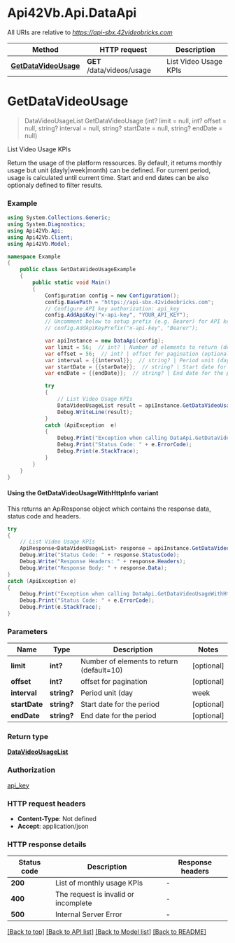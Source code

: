 # Api42Vb.Api.DataApi

All URIs are relative to *https://api-sbx.42videobricks.com*

| Method | HTTP request | Description |
|--------|--------------|-------------|
| [**GetDataVideoUsage**](DataApi.md#getdatavideousage) | **GET** /data/videos/usage | List Video Usage KPIs |

<a id="getdatavideousage"></a>
# **GetDataVideoUsage**
> DataVideoUsageList GetDataVideoUsage (int? limit = null, int? offset = null, string? interval = null, string? startDate = null, string? endDate = null)

List Video Usage KPIs

Return the usage of the platform ressources.  By default, it returns monthly usage but unit (dayly|week|month) can be defined. For current period, usage is calculated until current time. Start and end dates can be also optionaly defined to filter results.

### Example
```csharp
using System.Collections.Generic;
using System.Diagnostics;
using Api42Vb.Api;
using Api42Vb.Client;
using Api42Vb.Model;

namespace Example
{
    public class GetDataVideoUsageExample
    {
        public static void Main()
        {
            Configuration config = new Configuration();
            config.BasePath = "https://api-sbx.42videobricks.com";
            // Configure API key authorization: api_key
            config.AddApiKey("x-api-key", "YOUR_API_KEY");
            // Uncomment below to setup prefix (e.g. Bearer) for API key, if needed
            // config.AddApiKeyPrefix("x-api-key", "Bearer");

            var apiInstance = new DataApi(config);
            var limit = 56;  // int? | Number of elements to return (default=10) (optional) 
            var offset = 56;  // int? | offset for pagination (optional) 
            var interval = {{interval}};  // string? | Period unit (day|week|month) (optional) 
            var startDate = {{starDate}};  // string? | Start date for the period (optional) 
            var endDate = {{endDate}};  // string? | End date for the period (optional) 

            try
            {
                // List Video Usage KPIs
                DataVideoUsageList result = apiInstance.GetDataVideoUsage(limit, offset, interval, startDate, endDate);
                Debug.WriteLine(result);
            }
            catch (ApiException  e)
            {
                Debug.Print("Exception when calling DataApi.GetDataVideoUsage: " + e.Message);
                Debug.Print("Status Code: " + e.ErrorCode);
                Debug.Print(e.StackTrace);
            }
        }
    }
}
```

#### Using the GetDataVideoUsageWithHttpInfo variant
This returns an ApiResponse object which contains the response data, status code and headers.

```csharp
try
{
    // List Video Usage KPIs
    ApiResponse<DataVideoUsageList> response = apiInstance.GetDataVideoUsageWithHttpInfo(limit, offset, interval, startDate, endDate);
    Debug.Write("Status Code: " + response.StatusCode);
    Debug.Write("Response Headers: " + response.Headers);
    Debug.Write("Response Body: " + response.Data);
}
catch (ApiException e)
{
    Debug.Print("Exception when calling DataApi.GetDataVideoUsageWithHttpInfo: " + e.Message);
    Debug.Print("Status Code: " + e.ErrorCode);
    Debug.Print(e.StackTrace);
}
```

### Parameters

| Name | Type | Description | Notes |
|------|------|-------------|-------|
| **limit** | **int?** | Number of elements to return (default&#x3D;10) | [optional]  |
| **offset** | **int?** | offset for pagination | [optional]  |
| **interval** | **string?** | Period unit (day|week|month) | [optional]  |
| **startDate** | **string?** | Start date for the period | [optional]  |
| **endDate** | **string?** | End date for the period | [optional]  |

### Return type

[**DataVideoUsageList**](DataVideoUsageList.md)

### Authorization

[api_key](../README.md#api_key)

### HTTP request headers

 - **Content-Type**: Not defined
 - **Accept**: application/json


### HTTP response details
| Status code | Description | Response headers |
|-------------|-------------|------------------|
| **200** | List of monthly usage KPIs |  -  |
| **400** | The request is invalid or incomplete |  -  |
| **500** | Internal Server Error |  -  |

[[Back to top]](#) [[Back to API list]](../README.md#documentation-for-api-endpoints) [[Back to Model list]](../README.md#documentation-for-models) [[Back to README]](../README.md)

